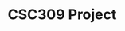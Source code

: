 ---
layout: page
title: CSC309 Project
description: 'Restify: An Online Property Rental Marketplace'
img: /assets/img/csc309_project.png
importance: 4
category: recent
redirect: https://github.com/jenci2114/csc309-project
giscus_comments: false
---